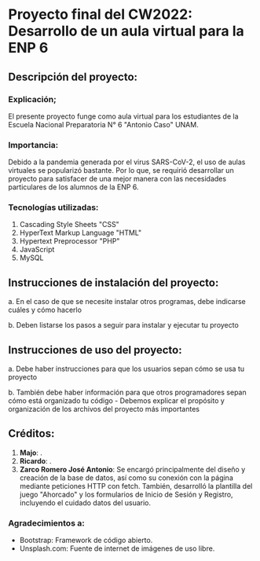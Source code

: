 # Proyecto final del CW2022: Desarrollo de un aula virtual para la ENP 6

## Descripción del proyecto:

### Explicación;
El presente proyecto funge como aula virtual para los estudiantes de la Escuela Nacional Preparatoria N° 6 "Antonio Caso" UNAM.

### Importancia:
Debido a la pandemia generada por el virus SARS-CoV-2, el uso de aulas virtuales se popularizó bastante. Por lo que, se requirió desarrollar un proyecto para satisfacer de una mejor manera con las necesidades particulares de los alumnos de la ENP 6.

### Tecnologías utilizadas:
1. Cascading Style Sheets "CSS"
2. HyperText Markup Language "HTML"
3. Hypertext Preprocessor  "PHP"
4. JavaScript
6. MySQL

## Instrucciones de instalación del proyecto:

a. En el caso de que se necesite instalar otros programas, debe indicarse cuáles y cómo hacerlo

b. Deben listarse los pasos a seguir para instalar y ejecutar tu proyecto

## Instrucciones de uso del proyecto:

a. Debe haber instrucciones para que los usuarios sepan cómo se usa tu proyecto

b. También debe haber información para que otros programadores sepan cómo está organizado tu código
    - Debemos explicar el propósito y organización de los archivos del proyecto más importantes

## Créditos:
1. **Majo**: .
2. **Ricardo**: .
3. **Zarco Romero José Antonio**: Se encargó principalmente del diseño y creación de la base de datos, así como su conexión con la página mediante peticiones HTTP con fetch. También, desarrolló la plantilla del juego "Ahorcado" y los formularios de Inicio de Sesión y Registro, incluyendo el cuidado datos del usuario.

### Agradecimientos a:
- Bootstrap: Framework de código abierto.
- Unsplash.com: Fuente de internet de imágenes de uso libre.